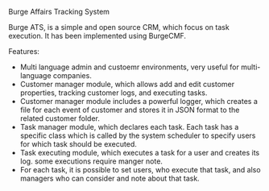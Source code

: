 Burge Affairs Tracking System

Burge ATS, is a simple and open source CRM, which focus on task execution. It has been implemented using BurgeCMF. 

Features:
- Multi language admin and custoemr environments, very useful for multi-language companies.
- Customer manager module, which allows add and edit customer properties, tracking customer logs, and executing tasks.
- Customer manager module includes a powerful logger, which creates a file for each event of customer and stores it in JSON format to the related customer folder. 
- Task manager module, which declares each task. Each task has a specific class which is called by the system scheduler to specify users for which task should be executed.
- Task executing module, which executes a task for a user and creates its log. some executions require manger note.
- For each task, it is possible to set users, who execute that task, and also managers who can consider and note about that task.

